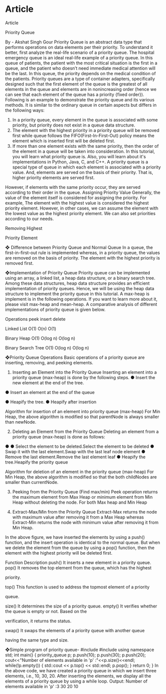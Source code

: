 # Article
Article

Priority Queue

By - Akshat Singh Gour
Priority Queue is an abstract data type that performs operations on data
elements per their priority. To understand it better, first analyze the real-life
scenario of a priority queue. The hospital emergency queue is an ideal
real-life example of a priority queue. In this queue of patients, the patient
with the most critical situation is the first in a queue, and the patient who
doesn’t need immediate medical attention will be the last. In this queue, the
priority depends on the medical condition of the patients.
Priority queues are a type of container adapters, specifically designed such
that the first element of the queue is the greatest of all elements in the
queue and elements are in nonincreasing order (hence we can see that
each element of the queue has a priority {fixed order}). Following is an
example to demonstrate the priority queue and its various methods.
It is similar to the ordinary queue in certain aspects but differs in the
following ways:
1. In a priority queue, every element in the queue is associated with
some priority, but priority does not exist in a queue data structure.
2. The element with the highest priority in a priority queue will be
removed first while queue follows the FIFO(First-In-First-Out) policy
means the element which is inserted first will be deleted first.
3. If more than one element exists with the same priority, then the order
of the element in a queue will be taken into consideration.
In this tutorial, you will learn what priority queue is. Also, you will learn
about it's implementations in Python, Java, C, and C++.
A priority queue is a special type of queue in which each element is
associated with a priority value. And, elements are served on the basis of
their priority. That is, higher priority elements are served first.

However, if elements with the same priority occur, they are served
according to their order in the queue.
Assigning Priority Value
Generally, the value of the element itself is considered for assigning the
priority. For example,
The element with the highest value is considered the highest priority
element. However, in other cases, we can assume the element with the
lowest value as the highest priority element.
We can also set priorities according to our needs.

Removing Highest

Priority Element

❖ Difference between Priority Queue and Normal Queue
In a queue, the first-in-first-out rule is implemented whereas, in a priority
queue, the values are removed on the basis of priority. The element with
the highest priority is removed first.

❖Implementation of Priority Queue
Priority queue can be implemented using an array, a linked list, a heap
data structure, or a binary search tree. Among these data structures,
heap data structure provides an efficient implementation of priority
queues.
Hence, we will be using the heap data structure to implement the priority
queue in this tutorial. A max-heap is implement is in the following
operations. If you want to learn more about it, please visit max-heap and
mean-heap.
A comparative analysis of different implementations of priority queue is
given below.

Operations peek insert delete

Linked List O(1) O(n) O(1)

Binary Heap O(1) O(log n) O(log n)

Binary Search Tree O(1) O(log n) O(log n)

❖Priority Queue Operations
Basic operations of a priority queue are inserting, removing, and
peeking elements.

1. Inserting an Element into the Priority Queue
Inserting an element into a priority queue (max-heap) is done by the
following steps.
● Insert the new element at the end of the tree.

● Insert an element at the end of the queue

● Heapify the tree.
● Heapify after insertion

Algorithm for insertion of an element into priority queue (max-heap)
For Min Heap, the above algorithm is modified so that parentNode is
always smaller than newNode.

2. Deleting an Element from the Priority Queue
Deleting an element from a priority queue (max-heap) is done as follows:

●
● Select the element to be deleted.Select the element to be deleted
● Swap it with the last element.Swap with the last leaf node element
● Remove the last element.Remove the last element leaf
● Heapify the tree.Heapify the priority queue

Algorithm for deletion of an element in the priority queue (max-heap)
For Min Heap, the above algorithm is modified so that the both childNodes
are smaller than currentNode.

3. Peeking from the Priority Queue (Find max/min)
Peek operation returns the maximum element from Max Heap or
minimum element from Min Heap without deleting the node.
For both Max heap and Min Heap

4. Extract-Max/Min from the Priority Queue
Extract-Max returns the node with maximum value after removing it from
a Max Heap whereas Extract-Min returns the node with minimum value
after removing it from Min Heap.

In the above figure, we have inserted the elements by using a push()
function, and the insert operation is identical to the normal queue. But
when we delete the element from the queue by using a pop() function, then
the element with the highest priority will be deleted first.

Function Description
push() It inserts a new element in a priority queue.
pop() It removes the top element from the queue, which has the highest

priority.

top() This function is used to address the topmost element of a priority

queue.

size() It determines the size of a priority queue.
empty() It verifies whether the queue is empty or not. Based on the

verification, it returns the status.

swap() It swaps the elements of a priority queue with another queue

having the same type and size.

❖Simple program of priority queue-
#include <iostream>
#include<queue>
using namespace std;
int main()
{
priority_queue<int> p;
p.push(10);
p.push(30);
p.push(20);
cout<<"Number of elements available in 'p' :"<<p.size()<<endl;
while(!p.empty())
{
std::cout << p.top() << std::endl;
p.pop();
}
return 0;
}
In the above code, we have created a priority queue in which we insert three
elements, i.e., 10, 30, 20. After inserting the elements, we display all the elements
of a priority queue by using a while loop.
Output:
Number of elements available in 'p' :3
30
20
10
